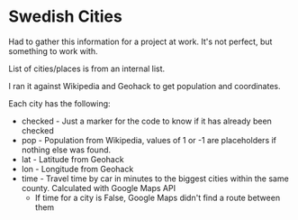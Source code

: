 # Swedish Cities

Had to gather this information for a project at work.
It's not perfect, but something to work with.

List of cities/places is from an internal list.

I ran it against Wikipedia and Geohack to get population and coordinates.

Each city has the following:
* checked - Just a marker for the code to know if it has already been checked
* pop - Population from Wikipedia, values of 1 or -1 are placeholders if nothing else was found.
* lat - Latitude from Geohack
* lon - Longitude from Geohack
* time - Travel time by car in minutes to the biggest cities within the same county. Calculated with Google Maps API
  * If time for a city is False, Google Maps didn't find a route between them
